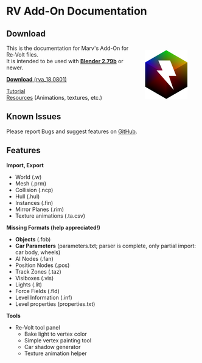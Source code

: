# RV Add-On Documentation

## Download

<span style="float: right; margin: 1em 2em;">![](img/rva_small.png)</span>

This is the documentation for Marv's Add-On for Re-Volt files.  
It is intended to be used with [**Blender 2.79b**](https://www.blender.org/download/) or newer.

[**Download** (rva_18.0801)](https://github.com/Yethiel/re-volt-addon/releases/tag/rva_18.0801)


[Tutorial](http://learn.re-volt.io)  
[Resources](http://learn.re-volt.io/tracks-blender/resources) (Animations, textures, etc.)



## Known Issues

Please report Bugs and suggest features on [GitHub](https://github.com/Yethiel/re-volt-addon/issues).

## Features

**Import, Export**

- World (.w)
- Mesh (.prm)
- Collision (.ncp)
- Hull (.hul)
- Instances (.fin)
- Mirror Planes (.rim)
- Texture animations (.ta.csv)

**Missing Formats (help appreciated!)**

- **Objects** (.fob)
- **Car Parameters** (parameters.txt; parser is complete, only partial import: car body, wheels)
- AI Nodes (.fan)
- Position Nodes (.pos)
- Track Zones (.taz)
- Visiboxes (.vis)
- Lights (.lit)
- Force Fields (.fld)
- Level Information (.inf)
- Level properties (properties.txt)

**Tools**

- Re-Volt tool panel
    - Bake light to vertex color
    - Simple vertex painting tool
    - Car shadow generator
    - Texture animation helper